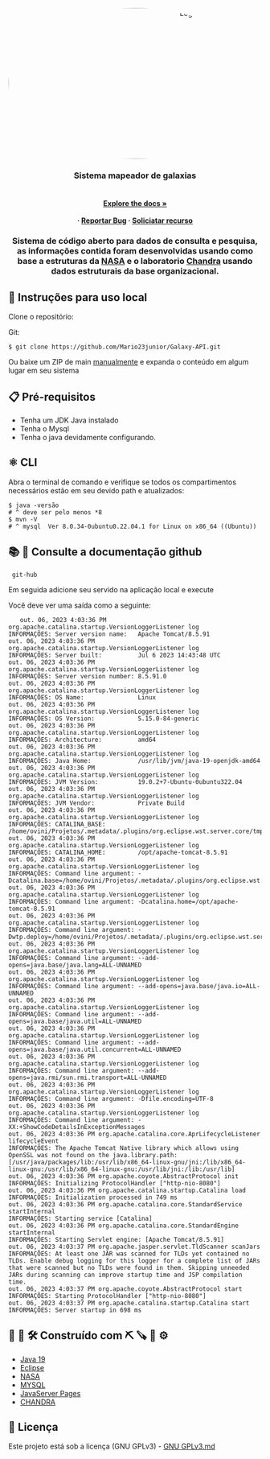  <div id="top"></div> 

<br />
<div align="center">
  <a href="logo.gif">
    <img src="logo/logo.gif" alt="Logo" width="700" height="300" style="border-radius: 50%"/>
  </a>

  
  <h3 align="center"> Sistema mapeador de galaxias</h3>

  <h4 align="center">
     <br />
    <a href="https://github.com/othneildrew/Best-README-Template"><strong>Explore the docs »</strong></a>
    <br />
    <br />
     ·
    <a href="">Reportar Bug</a>
    ·
    <a href="">Soliciatar recurso</a>
  </p>
</div>

 <h3 align="center">
Sistema de código aberto para dados de consulta e pesquisa, as informações contida foram desenvolvidas usando como base a estruturas da <a href="https://www.nasa.gov/subject/6893/nebulae/" target="_blank">NASA</a>
 e o laboratorio <a href="https://chandra.harvard.edu/photo/2007/orion/" target="_blank">Chandra</a> usando dados estruturais da base organizacional.
<p align="center">
 
 


## 🔩 Instruções para uso local

Clone o repositório:

Git:
```
$ git clone https://github.com/Mario23junior/Galaxy-API.git
```
Ou baixe um ZIP de main [manualmente](https://github.com/Mario23junior/Galaxy-API/archive/refs/heads/main.zip) e expanda o conteúdo em algum lugar em seu sistema

## 📋  Pré-requisitos

* Tenha um JDK Java instalado
* Tenha o Mysql
* Tenha o java devidamente configurando.

## ⚛️ CLI

Abra o terminal de comando e verifique se todos os compartimentos necessários estão em seu devido path e atualizados:

```
$ java -versão
# ^ deve ser pelo menos *8
$ mvn -V
# ^ mysql  Ver 8.0.34-0ubuntu0.22.04.1 for Linux on x86_64 ((Ubuntu))
```

##  📚 📖 Consulte a documentação github

```
 git-hub
```

Em seguida adicione seu servido na aplicação local e execute

 

Você deve ver uma saída como a seguinte:
```
 ⠀ out. 06, 2023 4:03:36 PM org.apache.catalina.startup.VersionLoggerListener log
INFORMAÇÕES: Server version name:   Apache Tomcat/8.5.91
out. 06, 2023 4:03:36 PM org.apache.catalina.startup.VersionLoggerListener log
INFORMAÇÕES: Server built:          Jul 6 2023 14:43:48 UTC
out. 06, 2023 4:03:36 PM org.apache.catalina.startup.VersionLoggerListener log
INFORMAÇÕES: Server version number: 8.5.91.0
out. 06, 2023 4:03:36 PM org.apache.catalina.startup.VersionLoggerListener log
INFORMAÇÕES: OS Name:               Linux
out. 06, 2023 4:03:36 PM org.apache.catalina.startup.VersionLoggerListener log
INFORMAÇÕES: OS Version:            5.15.0-84-generic
out. 06, 2023 4:03:36 PM org.apache.catalina.startup.VersionLoggerListener log
INFORMAÇÕES: Architecture:          amd64
out. 06, 2023 4:03:36 PM org.apache.catalina.startup.VersionLoggerListener log
INFORMAÇÕES: Java Home:             /usr/lib/jvm/java-19-openjdk-amd64
out. 06, 2023 4:03:36 PM org.apache.catalina.startup.VersionLoggerListener log
INFORMAÇÕES: JVM Version:           19.0.2+7-Ubuntu-0ubuntu322.04
out. 06, 2023 4:03:36 PM org.apache.catalina.startup.VersionLoggerListener log
INFORMAÇÕES: JVM Vendor:            Private Build
out. 06, 2023 4:03:36 PM org.apache.catalina.startup.VersionLoggerListener log
INFORMAÇÕES: CATALINA_BASE:         /home/ovini/Projetos/.metadata/.plugins/org.eclipse.wst.server.core/tmp1
out. 06, 2023 4:03:36 PM org.apache.catalina.startup.VersionLoggerListener log
INFORMAÇÕES: CATALINA_HOME:         /opt/apache-tomcat-8.5.91
out. 06, 2023 4:03:36 PM org.apache.catalina.startup.VersionLoggerListener log
INFORMAÇÕES: Command line argument: -Dcatalina.base=/home/ovini/Projetos/.metadata/.plugins/org.eclipse.wst.server.core/tmp1
out. 06, 2023 4:03:36 PM org.apache.catalina.startup.VersionLoggerListener log
INFORMAÇÕES: Command line argument: -Dcatalina.home=/opt/apache-tomcat-8.5.91
out. 06, 2023 4:03:36 PM org.apache.catalina.startup.VersionLoggerListener log
INFORMAÇÕES: Command line argument: -Dwtp.deploy=/home/ovini/Projetos/.metadata/.plugins/org.eclipse.wst.server.core/tmp1/wtpwebapps
out. 06, 2023 4:03:36 PM org.apache.catalina.startup.VersionLoggerListener log
INFORMAÇÕES: Command line argument: --add-opens=java.base/java.lang=ALL-UNNAMED
out. 06, 2023 4:03:36 PM org.apache.catalina.startup.VersionLoggerListener log
INFORMAÇÕES: Command line argument: --add-opens=java.base/java.io=ALL-UNNAMED
out. 06, 2023 4:03:36 PM org.apache.catalina.startup.VersionLoggerListener log
INFORMAÇÕES: Command line argument: --add-opens=java.base/java.util=ALL-UNNAMED
out. 06, 2023 4:03:36 PM org.apache.catalina.startup.VersionLoggerListener log
INFORMAÇÕES: Command line argument: --add-opens=java.base/java.util.concurrent=ALL-UNNAMED
out. 06, 2023 4:03:36 PM org.apache.catalina.startup.VersionLoggerListener log
INFORMAÇÕES: Command line argument: --add-opens=java.rmi/sun.rmi.transport=ALL-UNNAMED
out. 06, 2023 4:03:36 PM org.apache.catalina.startup.VersionLoggerListener log
INFORMAÇÕES: Command line argument: -Dfile.encoding=UTF-8
out. 06, 2023 4:03:36 PM org.apache.catalina.startup.VersionLoggerListener log
INFORMAÇÕES: Command line argument: -XX:+ShowCodeDetailsInExceptionMessages
out. 06, 2023 4:03:36 PM org.apache.catalina.core.AprLifecycleListener lifecycleEvent
INFORMAÇÕES: The Apache Tomcat Native library which allows using OpenSSL was not found on the java.library.path: [/usr/java/packages/lib:/usr/lib/x86_64-linux-gnu/jni:/lib/x86_64-linux-gnu:/usr/lib/x86_64-linux-gnu:/usr/lib/jni:/lib:/usr/lib]
out. 06, 2023 4:03:36 PM org.apache.coyote.AbstractProtocol init
INFORMAÇÕES: Initializing ProtocolHandler ["http-nio-8080"]
out. 06, 2023 4:03:36 PM org.apache.catalina.startup.Catalina load
INFORMAÇÕES: Initialization processed in 749 ms
out. 06, 2023 4:03:36 PM org.apache.catalina.core.StandardService startInternal
INFORMAÇÕES: Starting service [Catalina]
out. 06, 2023 4:03:36 PM org.apache.catalina.core.StandardEngine startInternal
INFORMAÇÕES: Starting Servlet engine: [Apache Tomcat/8.5.91]
out. 06, 2023 4:03:37 PM org.apache.jasper.servlet.TldScanner scanJars
INFORMAÇÕES: At least one JAR was scanned for TLDs yet contained no TLDs. Enable debug logging for this logger for a complete list of JARs that were scanned but no TLDs were found in them. Skipping unneeded JARs during scanning can improve startup time and JSP compilation time.
out. 06, 2023 4:03:37 PM org.apache.coyote.AbstractProtocol start
INFORMAÇÕES: Starting ProtocolHandler ["http-nio-8080"]
out. 06, 2023 4:03:37 PM org.apache.catalina.startup.Catalina start
INFORMAÇÕES: Server startup in 698 ms

```
## 🔧 🔨 🛠  Construído com ⛏ 🪚 🔩 ⚙️

* [Java 19](https://www.oracle.com/java/technologies/javase/jdk17-archive-downloads.html)
* [Eclipse](https://www.eclipse.org/downloads/)
* [NASA](https://solarsystem.nasa.gov/)
* [MYSQL](https://www.mysql.com/)
* [JavaServer Pages](https://www.ibm.com/docs/pt-br/b2b-integrator/6.0.0?topic=extensions-javaserver-pages-standard-tag-library-jstl-overview)
* [CHANDRA](https://chandra.harvard.edu/resources/animations/)


## 📄 Licença

Este projeto está sob a licença (GNU GPLv3) - [GNU GPLv3.md](https://www.gnu.org/licenses/gpl-3.0.pt-br.html)

